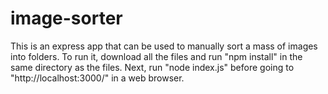 # image-sorter
This is an express app that can be used to manually sort a mass of images into folders. 
To run it, download all the files and run "npm install" in the same directory as the files. 
Next, run "node index.js" before going to "http://localhost:3000/" in a web browser.
